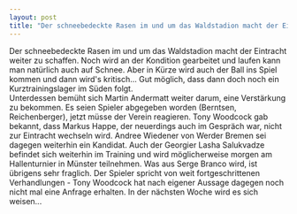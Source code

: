 ```yaml
---
layout: post
title: "Der schneebedeckte Rasen im und um das Waldstadion macht der Eintracht weiter zu schaffen."
---
```


Der schneebedeckte Rasen im und um das Waldstadion macht der Eintracht weiter zu schaffen. Noch wird an der Kondition gearbeitet und laufen kann man natürlich auch auf Schnee. Aber in Kürze wird auch der Ball ins Spiel kommen und dann wird's kritisch... Gut möglich, dass dann doch noch ein Kurztrainingslager im Süden folgt.  
Unterdessen bemüht sich Martin Andermatt weiter darum, eine Verstärkung zu bekommen. Es seien Spieler abgegeben worden (Berntsen, Reichenberger), jetzt müsse der Verein reagieren. Tony Woodcock gab bekannt, dass Markus Happe, der neuerdings auch im Gespräch war, nicht zur Eintracht wechseln wird. Andree Wiedener von Werder Bremen sei dagegen weiterhin ein Kandidat. Auch der Georgier Lasha Salukvadze befindet sich weiterhin im Training und wird möglicherweise morgen am Hallenturnier in Münster teilnehmen. Was aus Serge Branco wird, ist übrigens sehr fraglich. Der Spieler spricht von weit fortgeschrittenen Verhandlungen - Tony Woodcock hat nach eigener Aussage dagegen noch nicht mal eine Anfrage erhalten. In der nächsten Woche wird es sich weisen...
